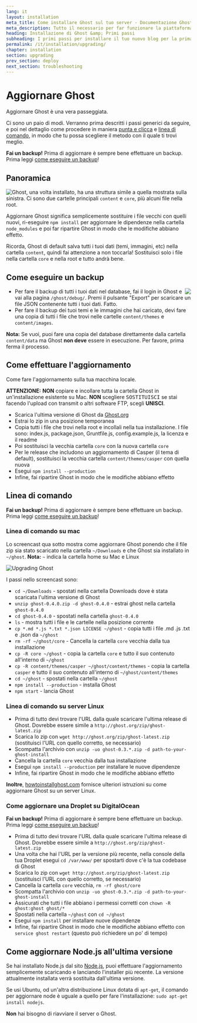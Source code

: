 ```yaml
---
lang: it
layout: installation
meta_title: Come installare Ghost sul tuo server - Documentazione Ghost
meta_description: Tutto il necessario per far funzionare la piattaforma di blogging Ghost in locale e in remoto.
heading: Installazione di Ghost &amp; Primi passi
subheading: I primi passi per installare il tuo nuovo blog per la prima volta.
permalink: /it/installation/upgrading/
chapter: installation
section: upgrading
prev_section: deploy
next_section: troubleshooting
---
```


# Aggiornare Ghost <a id="upgrade"></a>

Aggiornare Ghost è una vera passeggiata.

Ci sono un paio di modi. Verranno prima descritti i passi generici da seguire, e poi nel dettaglio come procedere in maniera [punta e clicca](#how-to) e [linea di comando](#cli), in modo che tu possa scegliere il metodo con il quale ti trovi meglio.

<p class="note"><strong>Fai un backup!</strong> Prima di aggiornare è sempre bene effettuare un backup. Prima leggi <a href="#backing-up">come eseguire un backup</a>!</p>

## Panoramica

<img src="https://s3-eu-west-1.amazonaws.com/ghost-website-cdn/folder-structure.png" style="float:left" />

Ghost, una volta installato, ha una struttura simile a quella mostrata sulla sinistra. Ci sono due cartelle principali <code class="path">content</code> e <code class="path">core</code>, più alcuni file nella root.

Aggiornare Ghost significa semplicemente sostituire i file vecchi con quelli nuovi, ri-eseguire `npm install` per aggiornare le dipendenze nella cartella <code class="path">node_modules</code> e poi far ripartire Ghost in modo che le modifiche abbiano effetto.

Ricorda, Ghost di default salva tutti i tuoi dati (temi, immagini, etc) nella cartella <code class="path">content</code>, quindi fai attenzione a non toccarla! Sostituisci solo i file nella cartella <code class="path">core</code> e nella root e tutto andrà bene.

## Come eseguire un backup <a id="backing-up"></a>

<img src="https://s3-eu-west-1.amazonaws.com/ghost-website-cdn/export.png" style="float:right" />

*   Per fare il backup di tutti i tuoi dati nel database, fai il login in Ghost e vai alla pagina <code class="path">/ghost/debug/</code>. Premi il pulsante "Export" per scaricare un file JSON contenente tutti i tuoi dati. Fatto.
*   Per fare il backup dei tuoi temi e le immagini che hai caricato, devi fare una copia di tutti i file che trovi nelle cartelle <code class="path">content/themes</code> e <code class="path">content/images</code>.

<p class="note"><strong>Nota:</strong> Se vuoi, puoi fare una copia del database direttamente dalla cartella <code class="path">content/data</code> ma Ghost <strong>non deve</strong> essere in esecuzione. Per favore, prima ferma il processo.</p>


## Come effettuare l'aggiornamento <a id="how-to"></a>

Come fare l'aggiornamento sulla tua macchina locale.

<p class="warn"><strong>ATTENZIONE:</strong> <strong>NON</strong> copiare e incollare tutta la cartella Ghost in un'installazione esistente su Mac. <strong>NON</strong> scegliere <kbd>SOSTITUISCI</kbd> se stai facendo l'upload con transmit o altri software FTP, scegli <strong>UNISCI</strong>.</p>

*   Scarica l'ultima versione di Ghost da [Ghost.org](http://ghost.org/download/)
*   Estrai lo zip in una posizione temporanea
*   Copia tutti i file che trovi nella root e incollali nella tua installazione. I file sono: index.js, package.json, Gruntfile.js, config.example.js, la licenza e il readme
*   Poi sostituisci la vecchia cartella <code class="path">core</code> con la nuova cartella `core`
*   Per le release che includono un aggiornamento di Casper (il tema di default), sostituisci la vecchia cartella <code class="path">content/themes/casper</code> con quella nuova
*   Esegui `npm install --production`
*   Infine, fai ripartire Ghost in modo che le modifiche abbiano effetto

## Linea di comando <a id="cli"></a>

<p class="note"><strong>Fai un backup!</strong> Prima di aggiornare è sempre bene effettuare un backup. Prima leggi <a href="#backing-up">come eseguire un backup</a>!</p>

### Linea di comando su mac <a id="cli-mac"></a>

Lo screencast qua sotto mostra come aggiornare Ghost ponendo che il file zip sia stato scaricato nella cartella <code class="path">~/Downloads</code> e che Ghost sia installato in <code class="path">~/ghost</code>. <span class="note">**Nota:** `~` indica la cartella home su Mac e Linux</span>

![Upgrading Ghost](https://s3-eu-west-1.amazonaws.com/ghost-website-cdn/mac-update.gif)

I passi nello screencast sono:

*   <code class="path">cd ~/Downloads</code> - spostati nella cartella Downloads dove è stata scaricata l'ultima versione di Ghost
*   `unzip ghost-0.4.0.zip -d ghost-0.4.0` - estrai ghost nella cartella <code class="path">ghost-0.4.0</code>
*   <code class="path">cd ghost-0.4.0</code> - spostati nella cartella <code class="path">ghost-0.4.0</code>
*   `ls` - mostra tutti i file e le cartelle nella posizione corrente
*   `cp *.md *.js *.txt *.json LICENSE ~/ghost` - copia tutti i file .md .js .txt e .json da <code class="path">~/ghost</code>
*   `rm -rf ~/ghost/core` - Cancella la cartella <code class="path">core</code> vecchia dalla tua installazione
*   `cp -R core ~/ghost` - copia la cartella <code class="path">core</code> e tutto il suo contenuto all'interno di <code class="path">~/ghost</code>
*   `cp -R content/themes/casper ~/ghost/content/themes` - copia la cartella <code class="path">casper</code> e tutto il suo contenuto all'interno di <code class="path">~/ghost/content/themes</code>
*   `cd ~/ghost` - spostati nella cartella <code class="path">~/ghost</code>
*   `npm install --production` - installa Ghost
*   `npm start` - lancia Ghost

### Linea di comando su server Linux <a id="cli-server"></a>

*   Prima di tutto devi trovare l'URL dalla quale scaricare l'ultima release di Ghost. Dovrebbe essere simile a `http://ghost.org/zip/ghost-latest.zip`
*   Scarica lo zip con `wget http://ghost.org/zip/ghost-latest.zip` (sostituisci l'URL con quello corretto, se necessario)
*   Scompatta l'archivio con `unzip -uo ghost-0.3.*.zip -d path-to-your-ghost-install`
*   Cancella la cartella `core` vecchia dalla tua installazione
*   Esegui `npm install --production` per installare le nuove dipendenze
*   Infine, fai ripartire Ghost in modo che le modifiche abbiano effetto

**Inoltre**, [howtoinstallghost.com](http://www.howtoinstallghost.com/how-to-update-ghost/) fornisce ulteriori istruzioni su come aggiornare Ghost su un server Linux.

### Come aggiornare una Droplet su DigitalOcean <a id="digitalocean"></a>

<p class="note"><strong>Fai un backup!</strong> Prima di aggiornare è sempre bene effettuare un backup. Prima leggi <a href="#backing-up">come eseguire un backup</a>!</p>

*   Prima di tutto devi trovare l'URL dalla quale scaricare l'ultima release di Ghost. Dovrebbe essere simile a `http://ghost.org/zip/ghost-latest.zip`
*   Una volta che hai l'URL per la versione più recente, nella console della tua Droplet esegui `cd /var/www/` per spostarti dove c'è la tua codebase di Ghost
*   Scarica lo zip con `wget http://ghost.org/zip/ghost-latest.zip` (sostituisci l'URL con quello corretto, se necessario)
*   Cancella la cartella `core` vecchia, `rm -rf ghost/core`
*   Scompatta l'archivio con `unzip -uo ghost-0.3.*.zip -d path-to-your-ghost-install`
*   Assicurati che tutti i file abbiano i permessi corretti con `chown -R ghost:ghost ghost/*`
*   Spostati nella cartella <code class="path">~/ghost</code> con `cd ~/ghost`
*   Esegui `npm install` per installare nuove dipendenze
*   Infine, fai ripartire Ghost in modo che le modifiche abbiano effetto con `service ghost restart` (questo può richiedere un po' di tempo)

## Come aggiornare Node.js all'ultima versione <a id="upgrading-node"></a>

Se hai installato Node.js dal sito [Node.js](nodejs.org), puoi effettuare l'aggiornamento semplicemente scaricando e lanciando l'installer più recente. La versione attualmente installata verrà sostituita dall'ultima versione.

Se usi Ubuntu, od un'altra distribuzione Linux dotata di `apt-get`, il comando per aggiornare node è uguale a quello per fare l'installazione: `sudo apt-get install nodejs`.

**Non** hai bisogno di riavviare il server o Ghost.

